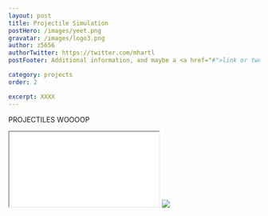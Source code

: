 ```yaml
---
layout: post
title: Projectile Simulation
postHero: /images/yeet.png
gravatar: /images/logo3.png
author: z5656
authorTwitter: https://twitter.com/mhartl
postFooter: Additional information, and maybe a <a href="#">link or two</a>

category: projects
order: 2

excerpt: XXXX
---
```


PROJECTILES WOOOOP

<iframe src="/js/projectile/home.html" title="W3Schools Free Online Web Tutorials"></iframe> 

<img class="pull-left" src="../gallery/images/goosander2.png">